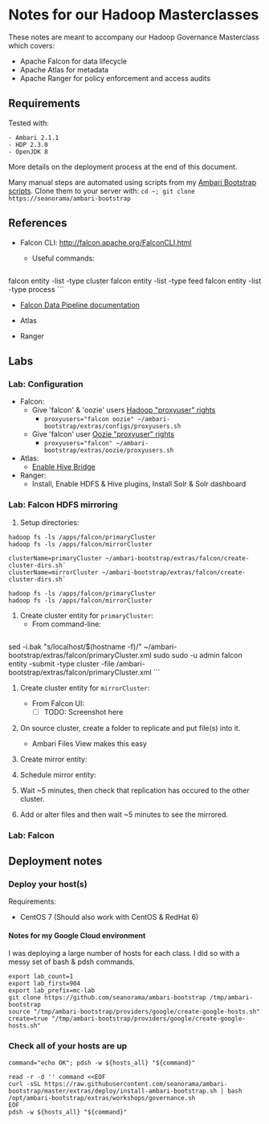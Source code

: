 # Notes for our Hadoop Masterclasses

These notes are meant to accompany our Hadoop Governance Masterclass which covers:
- Apache Falcon for data lifecycle
- Apache Atlas for metadata
- Apache Ranger for policy enforcement and access audits

## Requirements

Tested with:

    - Ambari 2.1.1
    - HDP 2.3.0
    - OpenJDK 8

More details on the deployment process at the end of this document.

Many manual steps are automated using scripts from my [Ambari Bootstrap scripts](https://seanorama/ambari-bootstrap). Clone them to your server with:
`cd ~; git clone https://seanorama/ambari-bootstrap`

## References

- Falcon CLI: http://falcon.apache.org/FalconCLI.html
    - Useful commands:

        ```
falcon entity -list -type cluster
falcon entity -list -type feed
falcon entity -list -type process
        ```

- [Falcon Data Pipeline documentation](http://docs.hortonworks.com/HDPDocuments/HDP2/HDP-2.3.0/bk_data_governance/content/ch_config_using_data_pipelines.html)

- Atlas
- Ranger



## Labs

### Lab: Configuration

- Falcon:
    - Give 'falcon' & 'oozie' users [Hadoop "proxyuser" rights](http://hadoop.apache.org/docs/current/hadoop-project-dist/hadoop-common/Superusers.html)
        - `proxyusers="falcon oozie" ~/ambari-bootstrap/extras/configs/proxyusers.sh`
    - Give 'falcon' user [Oozie "proxyuser" rights](https://oozie.apache.org/docs/4.2.0/AG_Install.html#User_ProxyUser_Configuration)
        - `proxyusers="falcon" ~/ambari-bootstrap/extras/oozie/proxyusers.sh`
- Atlas:
    - [Enable Hive Bridge](https://github.com/seanorama/ambari-bootstrap/blob/master/extras/atlas/atlas-hive-enable.sh)
- Ranger:
    - Install, Enable HDFS & Hive plugins, Install Solr & Solr dashboard


### Lab: Falcon HDFS mirroring

1. Setup directories:

```
hadoop fs -ls /apps/falcon/primaryCluster
hadoop fs -ls /apps/falcon/mirrorCluster

clusterName=primaryCluster ~/ambari-bootstrap/extras/falcon/create-cluster-dirs.sh`
clusterName=mirrorCluster ~/ambari-bootstrap/extras/falcon/create-cluster-dirs.sh`

hadoop fs -ls /apps/falcon/primaryCluster
hadoop fs -ls /apps/falcon/mirrorCluster
```

1. Create cluster entity for `primaryCluster`:
    - From command-line:
        ```
sed -i.bak "s/localhost/$(hostname -f)/" ~/ambari-bootstrap/extras/falcon/primaryCluster.xml
sudo sudo -u admin falcon entity -submit -type cluster -file /ambari-bootstrap/extras/falcon/primaryCluster.xml
        ```

1. Create cluster entity for `mirrorCluster`:
    - From Falcon UI:
        - [ ] TODO: Screenshot here

1. On source cluster, create a folder to replicate and put file(s) into it.
    - Ambari Files View makes this easy

1. Create mirror entity:

1. Schedule mirror entity:

1. Wait ~5 minutes, then check that replication has occured to the other cluster.

1. Add or alter files and then wait ~5 minutes to see the mirrored.

### Lab: Falcon


## Deployment notes

### Deploy your host(s)

Requirements:

  - CentOS 7 (Should also work with CentOS & RedHat 6)

#### Notes for my Google Cloud environment

I was deploying a large number of hosts for each class. I did so with a messy set of bash & pdsh commands.

```
export lab_count=1
export lab_first=904
export lab_prefix=mc-lab
git clone https://github.com/seanorama/ambari-bootstrap /tmp/ambari-bootstrap
source "/tmp/ambari-bootstrap/providers/google/create-google-hosts.sh"
create=true "/tmp/ambari-bootstrap/providers/google/create-google-hosts.sh"
```

### Check all of your hosts are up
```
command="echo OK"; pdsh -w ${hosts_all} "${command}"
```

```
read -r -d '' command <<EOF
curl -sSL https://raw.githubusercontent.com/seanorama/ambari-bootstrap/master/extras/deploy/install-ambari-bootstrap.sh | bash
/opt/ambari-bootstrap/extras/workshops/governance.sh
EOF
pdsh -w ${hosts_all} "${command}"
```
